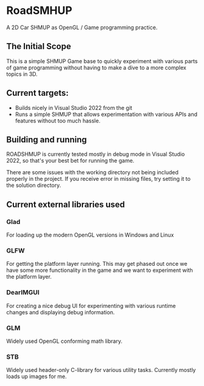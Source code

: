 # RoadSMHUP
A 2D Car SHMUP as OpenGL / Game programming practice. 

## The Initial Scope 

This is a simple SHMUP Game base to quickly experiment with various parts of game programming without having to make a dive to a more complex topics in 3D. 

## Current targets:

  - Builds nicely in Visual Studio 2022 from the git
  - Runs a simple SHMUP that allows experimentation with various APIs and features without too much hassle. 
 

## Building and running

ROADSHMUP is currently tested mostly in debug mode in Visual Studio 2022, so that's your best bet for running the game.

There are some issues with the working directory not being included properly in the project. If you receive error in missing files, try setting it to the solution directory. 
 
## Current external libraries used

### Glad 

For loading up the modern OpenGL versions in Windows and Linux

### GLFW 

For getting the platform layer running. This may get phased out once we have some more functionality in the game and we want to experiment with the platform layer. 

### DearIMGUI 

For creating a nice debug UI for experimenting with various runtime changes and displaying debug information.

### GLM 

Widely used OpenGL conforming math library.

### STB

Widely used header-only C-library for various utility tasks. Currently mostly loads up images for me. 
